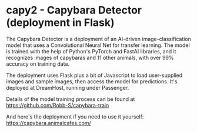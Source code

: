 # capy2 - Capybara Detector (deployment in Flask)

The Capybara Detector is a deployment of an AI-driven image-classification model that uses a Convolutional Neural Net for transfer learning.  The model is trained with the help of Python's PyTorch and FastAI  libraries, and it recognizes images of capybaras and 11 other animals, with over 99% accuracy on training data.

The deployment uses Flask plus a bit of Javascript to load user-supplied images and sample images, then access the model for predictions.  It's deployed at DreamHost, running under Passenger.   

Details of the model training process can be found at https://github.com/Robb-S/capybara-train 

And here's the deployment if you need to use it yourself: https://capybara.animalcafes.com/

